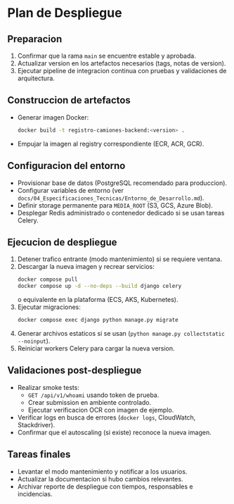 # Plan de Despliegue

## Preparacion
1. Confirmar que la rama `main` se encuentre estable y aprobada.
2. Actualizar version en los artefactos necesarios (tags, notas de version).
3. Ejecutar pipeline de integracion continua con pruebas y validaciones de arquitectura.

## Construccion de artefactos
- Generar imagen Docker:
  ```bash
  docker build -t registro-camiones-backend:<version> .
  ```
- Empujar la imagen al registry correspondiente (ECR, ACR, GCR).

## Configuracion del entorno
- Provisionar base de datos (PostgreSQL recomendado para produccion).
- Configurar variables de entorno (ver `docs/04_Especificaciones_Tecnicas/Entorno_de_Desarrollo.md`).
- Definir storage permanente para `MEDIA_ROOT` (S3, GCS, Azure Blob).
- Desplegar Redis administrado o contenedor dedicado si se usan tareas Celery.

## Ejecucion de despliegue
1. Detener trafico entrante (modo mantenimiento) si se requiere ventana.
2. Descargar la nueva imagen y recrear servicios:
   ```bash
   docker compose pull
   docker compose up -d --no-deps --build django celery
   ```
   o equivalente en la plataforma (ECS, AKS, Kubernetes).
3. Ejecutar migraciones:
   ```bash
   docker compose exec django python manage.py migrate
   ```
4. Generar archivos estaticos si se usan (`python manage.py collectstatic --noinput`).
5. Reiniciar workers Celery para cargar la nueva version.

## Validaciones post-despliegue
- Realizar smoke tests:
  - `GET /api/v1/whoami` usando token de prueba.
  - Crear submission en ambiente controlado.
  - Ejecutar verificacion OCR con imagen de ejemplo.
- Verificar logs en busca de errores (`docker logs`, CloudWatch, Stackdriver).
- Confirmar que el autoscaling (si existe) reconoce la nueva imagen.

## Tareas finales
- Levantar el modo mantenimiento y notificar a los usuarios.
- Actualizar la documentacion si hubo cambios relevantes.
- Archivar reporte de despliegue con tiempos, responsables e incidencias.
